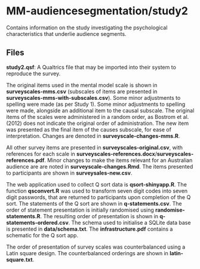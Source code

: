 # MM-audiencesegmentation/study2

Contains information on the study investigating the psychological characteristics that underlie audience segments.

## Files

**study2.qsf**: A Qualtrics file that may be imported into their system to reproduce the survey.

The original items used in the mental model scale is shown in **surveyscales-mms.csv** (subscales of items are presented in **surveyscales-mms-with-subscales.csv**). Some minor adjustments to spelling were made (as per Study 1). Some minor adjustments to spelling were made, alongside an additional item to the causal subscale. The original items of the scales were administered in a random order, as Bostrom et al. (2012) does not indicate the original order of administration. The new item was presented as the final item of the causes subscale, for ease of interpretation. Changes are denoted in **surveyscale-changes-mms.R**.

All other survey items are presented in **surveyscales-original.csv**, with references for each scale in **surveyscales-references.docx**/**surveyscales-references.pdf**. Minor changes to make the items relevant for an Australian audience are are noted in **surveyscale-changes.Rmd**. The items presented to participants are shown in **surveysales-new.csv**.

The web application used to collect Q sort data is **qsort-shinyapp.R**. The function **qsconvert.R** was used to transform seven digit codes into seven digit passwords, that are returned to participants upon completion of the Q sort. The statements of the Q sort are shown in **q-statements.csv**. The order of statement presentation is initially randomised using **randomise-statements.R**. The resulting order of presentation is shown in **q-statements-ordered.csv**. The schema used to initialise a SQLite data base is presented in **data/schema.txt**. The **infrastructure.pdf** contains a schematic for the Q sort app.

The order of presentation of survey scales was counterbalanced using a Latin square design. The counterbalanced orderings are shown in **latin-square.txt**.
